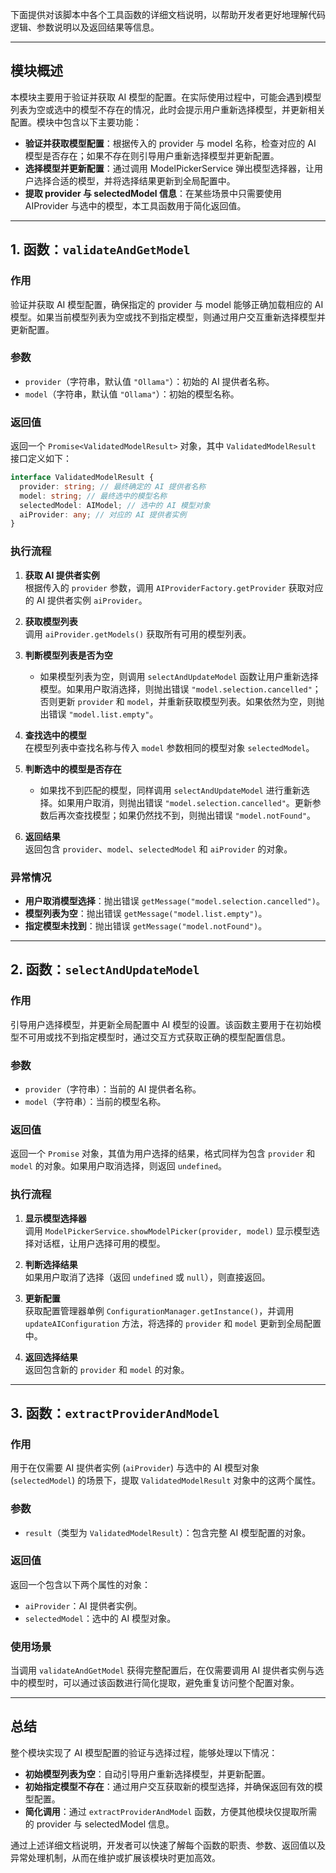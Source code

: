 下面提供对该脚本中各个工具函数的详细文档说明，以帮助开发者更好地理解代码逻辑、参数说明以及返回结果等信息。

---

## 模块概述

本模块主要用于验证并获取 AI 模型的配置。在实际使用过程中，可能会遇到模型列表为空或选中的模型不存在的情况，此时会提示用户重新选择模型，并更新相关配置。模块中包含以下主要功能：

- **验证并获取模型配置**：根据传入的 provider 与 model 名称，检查对应的 AI 模型是否存在；如果不存在则引导用户重新选择模型并更新配置。
- **选择模型并更新配置**：通过调用 ModelPickerService 弹出模型选择器，让用户选择合适的模型，并将选择结果更新到全局配置中。
- **提取 provider 与 selectedModel 信息**：在某些场景中只需要使用 AIProvider 与选中的模型，本工具函数用于简化返回值。

---

## 1. 函数：`validateAndGetModel`

### 作用

验证并获取 AI 模型配置，确保指定的 provider 与 model 能够正确加载相应的 AI 模型。如果当前模型列表为空或找不到指定模型，则通过用户交互重新选择模型并更新配置。

### 参数

- `provider`（字符串，默认值 `"Ollama"`）：初始的 AI 提供者名称。
- `model`（字符串，默认值 `"Ollama"`）：初始的模型名称。

### 返回值

返回一个 `Promise<ValidatedModelResult>` 对象，其中 `ValidatedModelResult` 接口定义如下：

```ts
interface ValidatedModelResult {
  provider: string; // 最终确定的 AI 提供者名称
  model: string; // 最终选中的模型名称
  selectedModel: AIModel; // 选中的 AI 模型对象
  aiProvider: any; // 对应的 AI 提供者实例
}
```

### 执行流程

1. **获取 AI 提供者实例**  
   根据传入的 `provider` 参数，调用 `AIProviderFactory.getProvider` 获取对应的 AI 提供者实例 `aiProvider`。

2. **获取模型列表**  
   调用 `aiProvider.getModels()` 获取所有可用的模型列表。

3. **判断模型列表是否为空**

   - 如果模型列表为空，则调用 `selectAndUpdateModel` 函数让用户重新选择模型。如果用户取消选择，则抛出错误 `"model.selection.cancelled"`；否则更新 `provider` 和 `model`，并重新获取模型列表。如果依然为空，则抛出错误 `"model.list.empty"`。

4. **查找选中的模型**  
   在模型列表中查找名称与传入 `model` 参数相同的模型对象 `selectedModel`。

5. **判断选中的模型是否存在**

   - 如果找不到匹配的模型，同样调用 `selectAndUpdateModel` 进行重新选择。如果用户取消，则抛出错误 `"model.selection.cancelled"`。更新参数后再次查找模型；如果仍然找不到，则抛出错误 `"model.notFound"`。

6. **返回结果**  
   返回包含 `provider`、`model`、`selectedModel` 和 `aiProvider` 的对象。

### 异常情况

- **用户取消模型选择**：抛出错误 `getMessage("model.selection.cancelled")`。
- **模型列表为空**：抛出错误 `getMessage("model.list.empty")`。
- **指定模型未找到**：抛出错误 `getMessage("model.notFound")`。

---

## 2. 函数：`selectAndUpdateModel`

### 作用

引导用户选择模型，并更新全局配置中 AI 模型的设置。该函数主要用于在初始模型不可用或找不到指定模型时，通过交互方式获取正确的模型配置信息。

### 参数

- `provider`（字符串）：当前的 AI 提供者名称。
- `model`（字符串）：当前的模型名称。

### 返回值

返回一个 `Promise` 对象，其值为用户选择的结果，格式同样为包含 `provider` 和 `model` 的对象。如果用户取消选择，则返回 `undefined`。

### 执行流程

1. **显示模型选择器**  
   调用 `ModelPickerService.showModelPicker(provider, model)` 显示模型选择对话框，让用户选择可用的模型。

2. **判断选择结果**  
   如果用户取消了选择（返回 `undefined` 或 `null`），则直接返回。

3. **更新配置**  
   获取配置管理器单例 `ConfigurationManager.getInstance()`，并调用 `updateAIConfiguration` 方法，将选择的 `provider` 和 `model` 更新到全局配置中。

4. **返回选择结果**  
   返回包含新的 `provider` 和 `model` 的对象。

---

## 3. 函数：`extractProviderAndModel`

### 作用

用于在仅需要 AI 提供者实例 (`aiProvider`) 与选中的 AI 模型对象 (`selectedModel`) 的场景下，提取 `ValidatedModelResult` 对象中的这两个属性。

### 参数

- `result`（类型为 `ValidatedModelResult`）：包含完整 AI 模型配置的对象。

### 返回值

返回一个包含以下两个属性的对象：

- `aiProvider`：AI 提供者实例。
- `selectedModel`：选中的 AI 模型对象。

### 使用场景

当调用 `validateAndGetModel` 获得完整配置后，在仅需要调用 AI 提供者实例与选中的模型时，可以通过该函数进行简化提取，避免重复访问整个配置对象。

---

## 总结

整个模块实现了 AI 模型配置的验证与选择过程，能够处理以下情况：

- **初始模型列表为空**：自动引导用户重新选择模型，并更新配置。
- **初始指定模型不存在**：通过用户交互获取新的模型选择，并确保返回有效的模型配置。
- **简化调用**：通过 `extractProviderAndModel` 函数，方便其他模块仅提取所需的 provider 与 selectedModel 信息。

通过上述详细文档说明，开发者可以快速了解每个函数的职责、参数、返回值以及异常处理机制，从而在维护或扩展该模块时更加高效。
